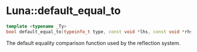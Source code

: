 # Luna::default_equal_to

```c++
template <typename _Ty>
bool default_equal_to(typeinfo_t type, const void *lhs, const void *rhs)
```

The default equality comparison function used by the reflection system. 


